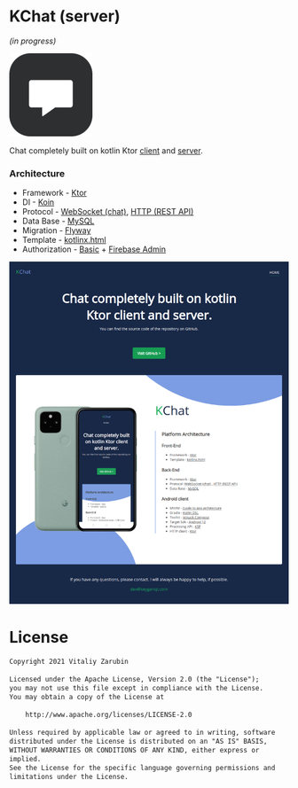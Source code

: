 KChat (server)
===================
_(in progress)_

![picture](data/preview.png)

Chat completely built on kotlin Ktor [client](https://github.com/keygenqt/android-KChat) and [server](https://github.com/keygenqt/api-KChat).

### Architecture
* Framework - [Ktor](https://ktor.io/)
* DI - [Koin](https://insert-koin.io/)
* Protocol - [WebSocket (chat)](https://en.wikipedia.org/wiki/WebSocket), [HTTP (REST API)](https://en.wikipedia.org/wiki/Hypertext_Transfer_Protocol)
* Data Base - [MySQL](https://www.mysql.com/)
* Migration - [Flyway](https://flywaydb.org/)
* Template -  [kotlinx.html](https://github.com/Kotlin/kotlinx.html)
* Authorization - [Basic](https://ktor.io/docs/basic.html) + [Firebase Admin](https://firebase.google.com/docs/admin/setup)

![picture](data/f-preview.png)

# License

```
Copyright 2021 Vitaliy Zarubin

Licensed under the Apache License, Version 2.0 (the "License");
you may not use this file except in compliance with the License.
You may obtain a copy of the License at

    http://www.apache.org/licenses/LICENSE-2.0

Unless required by applicable law or agreed to in writing, software
distributed under the License is distributed on an "AS IS" BASIS,
WITHOUT WARRANTIES OR CONDITIONS OF ANY KIND, either express or implied.
See the License for the specific language governing permissions and
limitations under the License.
```